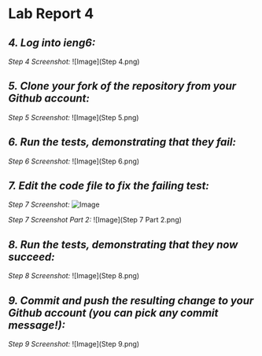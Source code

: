 # Lab Report 4


## *4. Log into ieng6:*

  *Step 4 Screenshot:* 
![Image](Step 4.png)


## *5. Clone your fork of the repository from your Github account:*

  *Step 5 Screenshot:* 
![Image](Step 5.png)


## *6. Run the tests, demonstrating that they fail:*

  *Step 6 Screenshot:* 
![Image](Step 6.png)


## *7. Edit the code file to fix the failing test:*

  *Step 7 Screenshot:* 
![Image](Step_7.png)
  
  *Step 7 Screenshot Part 2:* 
![Image](Step 7 Part 2.png)


## *8. Run the tests, demonstrating that they now succeed:*

  *Step 8 Screenshot:* 
![Image](Step 8.png)


## *9. Commit and push the resulting change to your Github account (you can pick any commit message!):*

  *Step 9 Screenshot:* 
![Image](Step 9.png)

